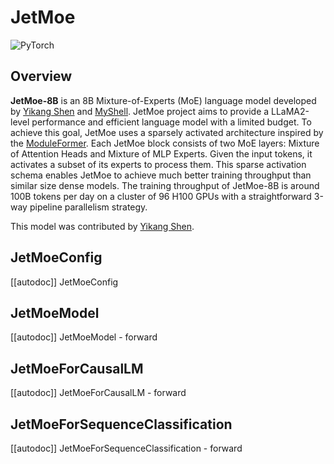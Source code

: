 <!--Copyright 2024 JetMoe team and The HuggingFace Team. All rights reserved.

Licensed under the Apache License, Version 2.0 (the "License"); you may not use this file except in compliance with
the License. You may obtain a copy of the License at

http://www.apache.org/licenses/LICENSE-2.0

Unless required by applicable law or agreed to in writing, software distributed under the License is distributed on
an "AS IS" BASIS, WITHOUT WARRANTIES OR CONDITIONS OF ANY KIND, either express or implied. See the License for the
specific language governing permissions and limitations under the License.

⚠️ Note that this file is in Markdown but contain specific syntax for our doc-builder (similar to MDX) that may not be
rendered properly in your Markdown viewer.

-->

# JetMoe

<img alt="PyTorch" src="https://img.shields.io/badge/PyTorch-DE3412?style=flat&logo=pytorch&logoColor=white">

## Overview

**JetMoe-8B** is an 8B Mixture-of-Experts (MoE) language model developed by [Yikang Shen](https://scholar.google.com.hk/citations?user=qff5rRYAAAAJ) and [MyShell](https://myshell.ai/).
JetMoe project aims to provide a LLaMA2-level performance and efficient language model with a limited budget.
To achieve this goal, JetMoe uses a sparsely activated architecture inspired by the [ModuleFormer](https://arxiv.org/abs/2306.04640). 
Each JetMoe block consists of two MoE layers: Mixture of Attention Heads and Mixture of MLP Experts.
Given the input tokens, it activates a subset of its experts to process them.
This sparse activation schema enables JetMoe to achieve much better training throughput than similar size dense models. 
The training throughput of JetMoe-8B is around 100B tokens per day on a cluster of 96 H100 GPUs with a straightforward 3-way pipeline parallelism strategy.

This model was contributed by [Yikang Shen](https://huggingface.co/YikangS).


## JetMoeConfig

[[autodoc]] JetMoeConfig

## JetMoeModel

[[autodoc]] JetMoeModel
    - forward

## JetMoeForCausalLM

[[autodoc]] JetMoeForCausalLM
    - forward

## JetMoeForSequenceClassification

[[autodoc]] JetMoeForSequenceClassification
    - forward
